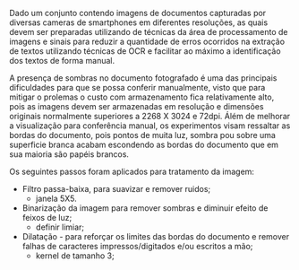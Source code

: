 Dado um conjunto contendo imagens de documentos capturadas por diversas cameras de smartphones em diferentes resoluções,
as quais devem ser preparadas utilizando de técnicas da área de processamento de imagens e sinais para reduzir a quantidade de erros ocorridos
na extração de textos utilizando técnicas de OCR e facilitar ao máximo a identificação dos textos de forma manual.

A presença de sombras no documento fotografado é uma das principais dificuldades para que se possa conferir manualmente,
visto que para mitigar o prolemas o custo com armazenamento fica relativamente alto, pois as imagens devem ser armazenadas em
resolução e dimensões originais normalmente superiores a 2268 X 3024 e 72dpi. Álém de melhorar a visualização para conferência manual,
os experimentos visam ressaltar as bordas do documento, pois pontos de muita luz, sombra pou sobre uma superficie branca
acabam escondendo as bordas do documento que em sua maioria são papéis brancos.

Os seguintes passos foram aplicados para tratamento da imagem:

+ Filtro passa-baixa, para suavizar e remover ruidos;
    + janela 5X5.
+ Binarização da imagem para remover sombras e diminuir efeito de feixos de luz;
    + definir limiar;
+ Dilatação -  para reforçar os limites das bordas do documento e remover falhas de caracteres impressos/digitados e/ou escritos a mão;
    + kernel de tamanho 3;



